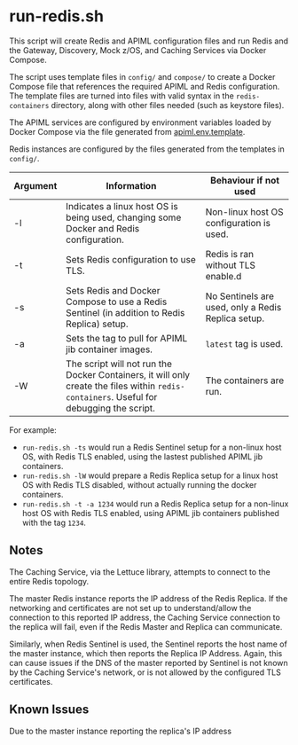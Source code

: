 # run-redis.sh

This script will create Redis and APIML configuration files and run Redis and the Gateway, Discovery, Mock z/OS, and Caching Services via Docker Compose.

The script uses template files in `config/` and `compose/` to create a Docker Compose file that references the required APIML and Redis configuration.
The template files are turned into files with valid syntax in the `redis-containers` directory, along with other files needed (such as keystore files).

The APIML services are configured by environment variables loaded by Docker Compose via the file generated from [apiml.env.template](./compose/apiml.env.template).

Redis instances are configured by the files generated from the templates in `config/`.

Argument|Information|Behaviour if not used
---|---|---
-l|Indicates a linux host OS is being used, changing some Docker and Redis configuration.|Non-linux host OS configuration is used.
-t|Sets Redis configuration to use TLS.|Redis is ran without TLS enable.d
-s|Sets Redis and Docker Compose to use a Redis Sentinel (in addition to Redis Replica) setup.|No Sentinels are used, only a Redis Replica setup. 
-a|Sets the tag to pull for APIML jib container images.|`latest` tag is used.
-W|The script will not run the Docker Containers, it will only create the files within `redis-containers`. Useful for debugging the script.|The containers are run.

For example: 
* `run-redis.sh -ts` would run a Redis Sentinel setup for a non-linux host OS, with Redis TLS enabled, using the lastest published APIML jib containers.
* `run-redis.sh -lW` would prepare a Redis Replica setup for a linux host OS with Redis TLS disabled, without actually running the docker containers.
* `run-redis.sh -t -a 1234` would run a Redis Replica setup for a non-linux host OS with Redis TLS enabled, using APIML jib containers published with the tag `1234`.

## Notes

The Caching Service, via the Lettuce library, attempts to connect to the entire Redis topology.

The master Redis instance reports the IP address of the Redis Replica. If the networking and certificates are not set up to understand/allow the connection
to this reported IP address, the Caching Service connection to the replica will fail, even if the Redis Master and Replica can communicate.

Similarly, when Redis Sentinel is used, the Sentinel reports the host name of the master instance, which then reports the Replica IP Address.
Again, this can cause issues if the DNS of the master reported by Sentinel is not known by the Caching Service's network, or is not allowed by the 
configured TLS certificates.

## Known Issues

Due to the master instance reporting the replica's IP address
